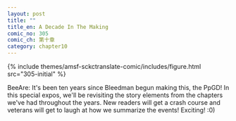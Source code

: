 ```yaml
---
layout: post
title: ""
title_en: A Decade In The Making
comic_no: 305
comic_ch: 第十章
category: chapter10
---
```

{% include themes/amsf-sckctranslate-comic/includes/figure.html src="305-initial" %}

BeeAre: It's been ten years since Bleedman begun making this, the PpGD! In this special expos, we'll be revisiting the story elements from the chapters we've had throughout the years. New readers will get a crash course and veterans will get to laugh at how we summarize the events! Exciting! :0)
